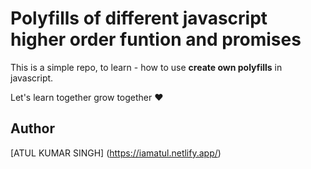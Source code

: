 # Polyfills of different javascript higher order funtion and promises

This is a simple repo, to learn - how to use **create own polyfills** in javascript.

Let's learn together grow together ❤️

## Author

[ATUL KUMAR SINGH] (https://iamatul.netlify.app/)